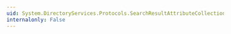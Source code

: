 ```yaml
---
uid: System.DirectoryServices.Protocols.SearchResultAttributeCollection.AttributeNames
internalonly: False
---
```

